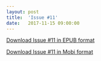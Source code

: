 ```yaml
---
layout: post
title:  'Issue #11'
date:   2017-11-15 09:00:00
---
```


[Download Issue #11 in EPUB format](https://critic-zebra-68386.netlify.com//issues/2017-11-15-issue-11.epub)

[Download Issue #11 in Mobi format](https://critic-zebra-68386.netlify.com//issues/2017-11-15-issue-11.mobi)
